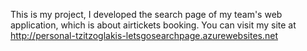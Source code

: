 This is my project, I developed the search page of my team's web
application, which is about airtickets booking. You can visit my site at 
http://personal-tzitzoglakis-letsgosearchpage.azurewebsites.net
